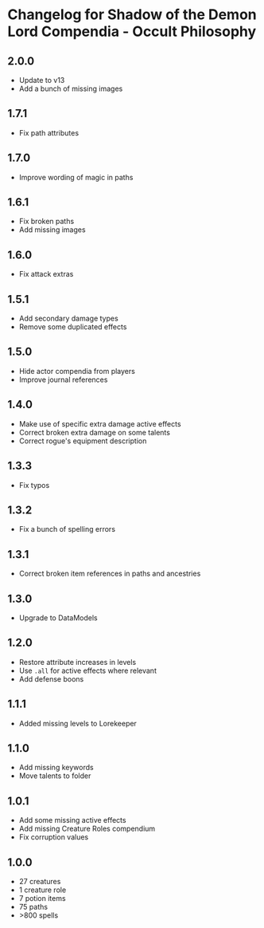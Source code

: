 # Changelog for Shadow of the Demon Lord Compendia - Occult Philosophy

## 2.0.0

- Update to v13
- Add a bunch of missing images

## 1.7.1

- Fix path attributes

## 1.7.0

- Improve wording of magic in paths

## 1.6.1

- Fix broken paths
- Add missing images

## 1.6.0

- Fix attack extras

## 1.5.1

- Add secondary damage types
- Remove some duplicated effects

## 1.5.0

- Hide actor compendia from players
- Improve journal references

## 1.4.0

- Make use of specific extra damage active effects
- Correct broken extra damage on some talents
- Correct rogue's equipment description

## 1.3.3

- Fix typos

## 1.3.2

- Fix a bunch of spelling errors

## 1.3.1

- Correct broken item references in paths and ancestries


## 1.3.0

- Upgrade to DataModels

## 1.2.0

- Restore attribute increases in levels
- Use `.all` for active effects where relevant
- Add defense boons

## 1.1.1

- Added missing levels to Lorekeeper

## 1.1.0

- Add missing keywords
- Move talents to folder

## 1.0.1

- Add some missing active effects
- Add missing Creature Roles compendium
- Fix corruption values

## 1.0.0

- 27 creatures
- 1 creature role
- 7 potion items
- 75 paths
- \>800 spells
